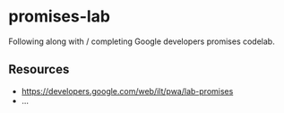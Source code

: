 # promises-lab

Following along with / completing Google developers promises codelab.

## Resources 
* https://developers.google.com/web/ilt/pwa/lab-promises
* ...
